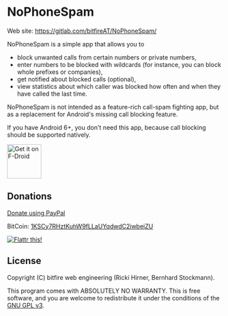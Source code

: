 
# NoPhoneSpam

Web site: https://gitlab.com/bitfireAT/NoPhoneSpam/

NoPhoneSpam is a simple app that allows you to

* block unwanted calls from certain numbers or private numbers,
* enter numbers to be blocked with wildcards (for instance, you can block whole prefixes or companies),
* get notified about blocked calls (optional),
* view statistics about which caller was blocked how often and when they have called the last time.

NoPhoneSpam is not intended as a feature-rich call-spam fighting app,
but as a replacement for Android's missing call blocking feature.

If you have Android 6+, you don't need this app, because call blocking
should be supported natively.

[<img src="https://f-droid.org/badge/get-it-on.png"
      alt="Get it on F-Droid"
      height="80">](https://f-droid.org/app/at.bitfire.nophonespam)


## Donations

[Donate using PayPal](https://www.paypal.com/cgi-bin/webscr?cmd=_donations&business=ZT8F5NRCBDB2C&lc=AT&item_name=NoPhoneSpam&no_shipping=1&currency_code=EUR)

BitCoin: [1KSCy7RHztKuhW9fLLaUYqdwdC2iwbejZU](bitcoin:1KSCy7RHztKuhW9fLLaUYqdwdC2iwbejZU)

[![Flattr this!](https://api.flattr.com/button/flattr-badge-large.png)](https://flattr.com/submit/auto?user_id=bitfire&url=https://gitlab.com/bitfireAT/NoPhoneSpam/&title=NoPhoneSpam&category=software)


## License 

Copyright (C) bitfire web engineering (Ricki Hirner, Bernhard Stockmann).

This program comes with ABSOLUTELY NO WARRANTY. This is free software, and you are welcome
to redistribute it under the conditions of the [GNU GPL v3](LICENSE).

